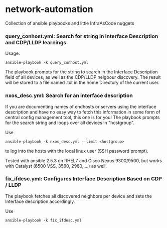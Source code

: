 # network-automation

Collection of ansible playbooks and little InfraAsCode nuggets

### query_conhost.yml: Search for string in Interface Description and CDP/LLDP learnings

Usage:
```
ansible-playbook -k query_conhost.yml
```

The playbook prompts for the string to search in the Interface Description field of all devices, as well as the CDP/LLDP neigbour discovery.
The result will be stored to a file named <query>.txt in the home Directory of the current user.

### nxos_desc.yml: Search for an interface description

If you are documenting names of endhosts or servers using the interface description and have no easy way to fetch this information in some form of central config management tool, this one is for you!
The playbook prompts for the search string and loops over all devices in "hostgroup".

Use 

```
ansible-playbook -k nxos_desc.yml --limit <hostgroup>
```

to log into the hosts with the local linux user (SSH password prompt).

Tested with ansible 2.5.3 on RHEL7 and Cisco Nexus 9300/9500, but works with Catalyst (6500 VSS, 3560, 2960, ...) as well.

### fix_ifdesc.yml: Configures Interface Description Based on CDP / LLDP

The playbook fetches all discovered neighbors per device and sets the Interface description accordingly.

Use 

```
ansible-playbook -k fix_ifdesc.yml
```
